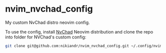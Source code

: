 # nvim_nvchad_config

My custom NvChad distro neovim config.

To use the config, install [NvChad](https://nvchad.com/) Neovim distribution and clone the repo into folder for NVChad's custom config:
```bash
git clone git@github.com:nikiandr/nvim_nvchad_config.git ~/.config/nvim/lua/custom
```
